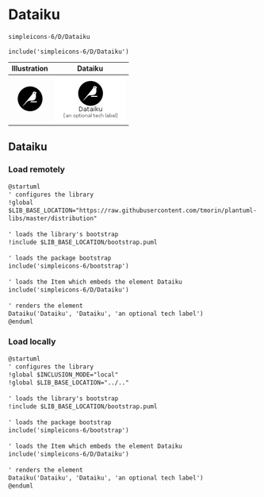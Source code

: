 # Dataiku


```text
simpleicons-6/D/Dataiku
```

```text
include('simpleicons-6/D/Dataiku')
```



| Illustration | Dataiku |
| :---: | :---: |
| ![illustration for Illustration](../../simpleicons-6/D/Dataiku.png) | ![illustration for Dataiku](../../simpleicons-6/D/Dataiku.Local.png) |




## Dataiku

### Load remotely
```plantuml
@startuml
' configures the library
!global $LIB_BASE_LOCATION="https://raw.githubusercontent.com/tmorin/plantuml-libs/master/distribution"

' loads the library's bootstrap
!include $LIB_BASE_LOCATION/bootstrap.puml

' loads the package bootstrap
include('simpleicons-6/bootstrap')

' loads the Item which embeds the element Dataiku
include('simpleicons-6/D/Dataiku')

' renders the element
Dataiku('Dataiku', 'Dataiku', 'an optional tech label')
@enduml
```

### Load locally
```plantuml
@startuml
' configures the library
!global $INCLUSION_MODE="local"
!global $LIB_BASE_LOCATION="../.."

' loads the library's bootstrap
!include $LIB_BASE_LOCATION/bootstrap.puml

' loads the package bootstrap
include('simpleicons-6/bootstrap')

' loads the Item which embeds the element Dataiku
include('simpleicons-6/D/Dataiku')

' renders the element
Dataiku('Dataiku', 'Dataiku', 'an optional tech label')
@enduml
```

